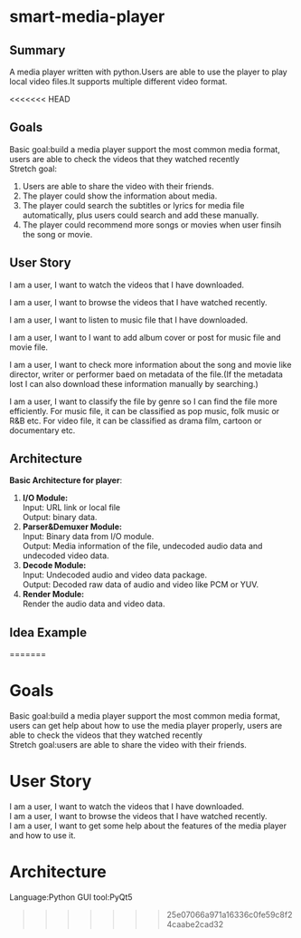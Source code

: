 # smart-media-player

## Summary
A media player written with python.Users are able to use the player to play local video files.It supports multiple different video format.

<<<<<<< HEAD
## Goals
Basic goal:build a media player support the most common media format, users are able to check the videos that they watched recently</br>
Stretch goal:
1. Users are able to share the video with their friends.
2. The player could show the information about media.
3. The player could search the subtitles or lyrics for media file automatically, plus users could search and add these manually.
4. The player could recommend more songs or movies when user finsih the song or movie. 
## User Story
I am a user, I want to watch the videos that I have downloaded.</br>

I am a user, I want to browse the videos that I have watched recently.</br>

I am a user, I want to listen to music file that I have downloaded.</br>

I am a user, I want to I want to add album cover or post for music file and movie file.</br>

I am a user, I want to check more information about the song and movie like director, writer or performer baed on metadata of the file.(If the metadata lost I can also download these information manually by searching.)</br>

I am a user, I want to classify the file by genre so I can find the file more efficiently. For music file, it can be classified as pop music, folk music or R&B etc. For video file, it can be classified as drama film, cartoon or documentary etc.</br>

## Architecture 
**Basic Architecture for player**:</br>
1. **I/O Module:** </br>
Input: URL link or local file </br>
Output: binary data.
2. **Parser&Demuxer Module:** </br>
Input: Binary data from I/O module.</br>
Output: Media information of the file, undecoded audio data and undecoded video data.
3. **Decode Module:**</br>
Input: Undecoded audio and video data package.</br>
Output: Decoded raw data of audio and video like PCM or YUV.
4. **Render Module:**</br>
Render the audio data and video data.

## Idea Example


=======
# Goals
Basic goal:build a media player support the most common media format, users can get help about how to use the media player properly, users are able to check the videos that they watched recently</br>
Stretch goal:users are able to share the video with their friends.

# User Story
I am a user, I want to watch the videos that I have downloaded.</br>
I am a user, I want to browse the videos that I have watched recently.</br>
I am a user, I want to get some help about the features of the media player and how to use it.

# Architecture 
Language:Python GUI tool:PyQt5
>>>>>>> 25e07066a971a16336c0fe59c8f24caabe2cad32
